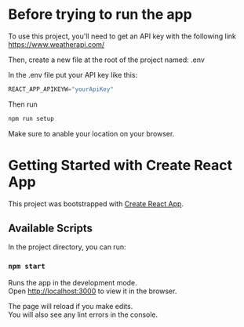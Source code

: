 # Before trying to run the app

To use this project, you'll need to get an API key with the following link https://www.weatherapi.com/

Then, create a new file at the root of the project named: .env

In the .env file put your API key like this:

```python
REACT_APP_APIKEYW="yourApiKey"
```

Then run

```bash
npm run setup
```

Make sure to anable your location on your browser.

# Getting Started with Create React App

This project was bootstrapped with [Create React App](https://github.com/facebook/create-react-app).

## Available Scripts

In the project directory, you can run:

### `npm start`

Runs the app in the development mode.\
Open [http://localhost:3000](http://localhost:3000) to view it in the browser.

The page will reload if you make edits.\
You will also see any lint errors in the console.
